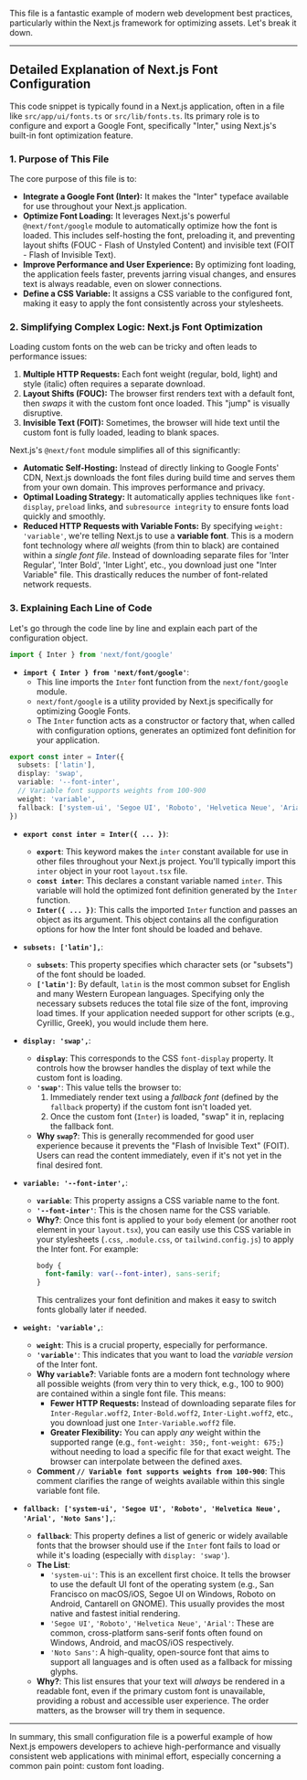 This file is a fantastic example of modern web development best practices, particularly within the Next.js framework for optimizing assets. Let's break it down.

---

## Detailed Explanation of Next.js Font Configuration

This code snippet is typically found in a Next.js application, often in a file like `src/app/ui/fonts.ts` or `src/lib/fonts.ts`. Its primary role is to configure and export a Google Font, specifically "Inter," using Next.js's built-in font optimization feature.

### 1. Purpose of This File

The core purpose of this file is to:

*   **Integrate a Google Font (Inter):** It makes the "Inter" typeface available for use throughout your Next.js application.
*   **Optimize Font Loading:** It leverages Next.js's powerful `@next/font/google` module to automatically optimize how the font is loaded. This includes self-hosting the font, preloading it, and preventing layout shifts (FOUC - Flash of Unstyled Content) and invisible text (FOIT - Flash of Invisible Text).
*   **Improve Performance and User Experience:** By optimizing font loading, the application feels faster, prevents jarring visual changes, and ensures text is always readable, even on slower connections.
*   **Define a CSS Variable:** It assigns a CSS variable to the configured font, making it easy to apply the font consistently across your stylesheets.

### 2. Simplifying Complex Logic: Next.js Font Optimization

Loading custom fonts on the web can be tricky and often leads to performance issues:

1.  **Multiple HTTP Requests:** Each font weight (regular, bold, light) and style (italic) often requires a separate download.
2.  **Layout Shifts (FOUC):** The browser first renders text with a default font, then *swaps* it with the custom font once loaded. This "jump" is visually disruptive.
3.  **Invisible Text (FOIT):** Sometimes, the browser will hide text until the custom font is fully loaded, leading to blank spaces.

Next.js's `@next/font` module simplifies all of this significantly:

*   **Automatic Self-Hosting:** Instead of directly linking to Google Fonts' CDN, Next.js downloads the font files during build time and serves them from your own domain. This improves performance and privacy.
*   **Optimal Loading Strategy:** It automatically applies techniques like `font-display`, `preload` links, and `subresource integrity` to ensure fonts load quickly and smoothly.
*   **Reduced HTTP Requests with Variable Fonts:** By specifying `weight: 'variable'`, we're telling Next.js to use a **variable font**. This is a modern font technology where *all* weights (from thin to black) are contained within a *single font file*. Instead of downloading separate files for 'Inter Regular', 'Inter Bold', 'Inter Light', etc., you download just one "Inter Variable" file. This drastically reduces the number of font-related network requests.

### 3. Explaining Each Line of Code

Let's go through the code line by line and explain each part of the configuration object.

```typescript
import { Inter } from 'next/font/google'
```
*   **`import { Inter } from 'next/font/google'`**:
    *   This line imports the `Inter` font function from the `next/font/google` module.
    *   `next/font/google` is a utility provided by Next.js specifically for optimizing Google Fonts.
    *   The `Inter` function acts as a constructor or factory that, when called with configuration options, generates an optimized font definition for your application.

```typescript
export const inter = Inter({
  subsets: ['latin'],
  display: 'swap',
  variable: '--font-inter',
  // Variable font supports weights from 100-900
  weight: 'variable',
  fallback: ['system-ui', 'Segoe UI', 'Roboto', 'Helvetica Neue', 'Arial', 'Noto Sans'],
})
```
*   **`export const inter = Inter({ ... })`**:
    *   **`export`**: This keyword makes the `inter` constant available for use in other files throughout your Next.js project. You'll typically import this `inter` object in your root `layout.tsx` file.
    *   **`const inter`**: This declares a constant variable named `inter`. This variable will hold the optimized font definition generated by the `Inter` function.
    *   **`Inter({ ... })`**: This calls the imported `Inter` function and passes an object as its argument. This object contains all the configuration options for how the Inter font should be loaded and behave.

*   **`subsets: ['latin'],`**:
    *   **`subsets`**: This property specifies which character sets (or "subsets") of the font should be loaded.
    *   **`['latin']`**: By default, `latin` is the most common subset for English and many Western European languages. Specifying only the necessary subsets reduces the total file size of the font, improving load times. If your application needed support for other scripts (e.g., Cyrillic, Greek), you would include them here.

*   **`display: 'swap',`**:
    *   **`display`**: This corresponds to the CSS `font-display` property. It controls how the browser handles the display of text while the custom font is loading.
    *   **`'swap'`**: This value tells the browser to:
        1.  Immediately render text using a *fallback font* (defined by the `fallback` property) if the custom font isn't loaded yet.
        2.  Once the custom font (`Inter`) is loaded, "swap" it in, replacing the fallback font.
    *   **Why `swap`?**: This is generally recommended for good user experience because it prevents the "Flash of Invisible Text" (FOIT). Users can read the content immediately, even if it's not yet in the final desired font.

*   **`variable: '--font-inter',`**:
    *   **`variable`**: This property assigns a CSS variable name to the font.
    *   **`'--font-inter'`**: This is the chosen name for the CSS variable.
    *   **Why?**: Once this font is applied to your `body` element (or another root element in your `layout.tsx`), you can easily use this CSS variable in your stylesheets (`.css`, `.module.css`, or `tailwind.config.js`) to apply the Inter font. For example:
        ```css
        body {
          font-family: var(--font-inter), sans-serif;
        }
        ```
        This centralizes your font definition and makes it easy to switch fonts globally later if needed.

*   **`weight: 'variable',`**:
    *   **`weight`**: This is a crucial property, especially for performance.
    *   **`'variable'`**: This indicates that you want to load the *variable version* of the Inter font.
    *   **Why `variable`?**: Variable fonts are a modern font technology where all possible weights (from very thin to very thick, e.g., 100 to 900) are contained within a single font file. This means:
        *   **Fewer HTTP Requests:** Instead of downloading separate files for `Inter-Regular.woff2`, `Inter-Bold.woff2`, `Inter-Light.woff2`, etc., you download just one `Inter-Variable.woff2` file.
        *   **Greater Flexibility:** You can apply *any* weight within the supported range (e.g., `font-weight: 350;`, `font-weight: 675;`) without needing to load a specific file for that exact weight. The browser can interpolate between the defined axes.
    *   **Comment `// Variable font supports weights from 100-900`**: This comment clarifies the range of weights available within this single variable font file.

*   **`fallback: ['system-ui', 'Segoe UI', 'Roboto', 'Helvetica Neue', 'Arial', 'Noto Sans'],`**:
    *   **`fallback`**: This property defines a list of generic or widely available fonts that the browser should use if the `Inter` font fails to load or while it's loading (especially with `display: 'swap'`).
    *   **The List**:
        *   `'system-ui'`: This is an excellent first choice. It tells the browser to use the default UI font of the operating system (e.g., San Francisco on macOS/iOS, Segoe UI on Windows, Roboto on Android, Cantarell on GNOME). This usually provides the most native and fastest initial rendering.
        *   `'Segoe UI'`, `'Roboto'`, `'Helvetica Neue'`, `'Arial'`: These are common, cross-platform sans-serif fonts often found on Windows, Android, and macOS/iOS respectively.
        *   `'Noto Sans'`: A high-quality, open-source font that aims to support all languages and is often used as a fallback for missing glyphs.
    *   **Why?**: This list ensures that your text will *always* be rendered in a readable font, even if the primary custom font is unavailable, providing a robust and accessible user experience. The order matters, as the browser will try them in sequence.

---

In summary, this small configuration file is a powerful example of how Next.js empowers developers to achieve high-performance and visually consistent web applications with minimal effort, especially concerning a common pain point: custom font loading.